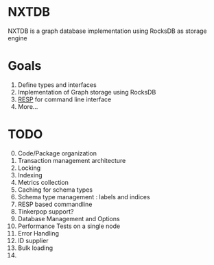# NXTDB
NXTDB is a graph database implementation using RocksDB as storage engine

# Goals
1. Define types and interfaces
2. Implementation of Graph storage using RocksDB
3. [RESP](https://redis.io/topics/protocol) for command line interface  
4. More...


# TODO
0. Code/Package organization
1. Transaction management architecture
2. Locking
3. Indexing 
4. Metrics collection
5. Caching for schema types
6. Schema type management : labels and indices
7. RESP based commandline
8. Tinkerpop support?
9. Database Management and Options
10. Performance Tests on a single node
11. Error Handling
12. ID supplier
13. Bulk loading
14. 
